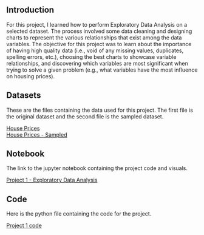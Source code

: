 ## Introduction
<p>For this project, I learned how to perform Exploratory Data Analysis on a selected dataset. The process involved some data cleaning and designing charts to represent the various relationships that exist among the data variables. The objective for this project was to learn about the importance of having high quality data (i.e., void of any missing values, duplicates, spelling errors, etc.), choosing the best charts to showcase variable relationships, and discovering which variables are most significant when trying to solve a given problem (e.g., what variables have the most influence on housing prices).</p>

## Datasets
<p>These are the files containing the data used for this project. The first file is the original dataset and the second file is the sampled dataset.</p>
<a href="https://github.com/mnsemple83/CS675_Intro_to_Data_Science/blob/main/Project_01_Exploratory_Data_Analysis/House_Prices.csv">House Prices</a><br />
<a href="https://github.com/mnsemple83/CS675_Intro_to_Data_Science/blob/main/Project_01_Exploratory_Data_Analysis/house_prices_sampled.csv">House Prices - Sampled</a>

## Notebook
<p>The link to the jupyter notebook containing the project code and visuals.</p>
<a href="https://github.com/mnsemple83/CS675_Intro_to_Data_Science/blob/main/Project_01_Exploratory_Data_Analysis/Mikhel_Semple_CS675_Project_1_EDA.ipynb">Project 1 - Exploratory Data Analysis</a>

## Code
<p>Here is the python file containing the code for the project.</p>
<a href="https://github.com/mnsemple83/CS675_Intro_to_Data_Science/blob/main/Project_01_Exploratory_Data_Analysis/cs675_project_01_code">Project 1 code</a>
